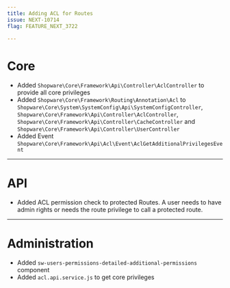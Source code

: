 ```yaml
---
title: Adding ACL for Routes
issue: NEXT-10714
flag: FEATURE_NEXT_3722
 
---
```

# Core
*  Added `Shopware\Core\Framework\Api\Controller\AclController` to provide all core privileges
*  Added `Shopware\Core\Framework\Routing\Annotation\Acl` to `Shopware\Core\System\SystemConfig\Api\SystemConfigController`, `Shopware\Core\Framework\Api\Controller\AclController`, `Shopware\Core\Framework\Api\Controller\CacheController` and `Shopware\Core\Framework\Api\Controller\UserController`
*  Added Event `Shopware\Core\Framework\Api\Acl\Event\AclGetAdditionalPrivilegesEvent`
___
# API
*  Added ACL permission check to protected Routes. A user needs to have admin rights or needs the route privilege to call a protected route.
___
# Administration
*  Added `sw-users-permissions-detailed-additional-permissions` component
*  Added `acl.api.service.js` to get core privileges

